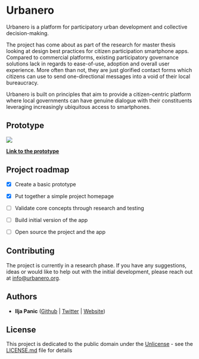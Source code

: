 # Urbanero

Urbanero is a platform for participatory urban development and collective decision-making.

The project has come about as part of the research for master thesis looking at design best practices for citizen participation smartphone apps. Compared to commercial platforms, existing participatory governance solutions lack in regards to ease-of-use, adoption and overall user experience. More often than not, they are just glorified contact forms which citizens can use to send one-directional messages into a void of their local bureaucracy.

Urbanero is built on principles that aim to provide a citizen-centric platform where local governments can have genuine dialogue with their constituents leveraging increasingly ubiquitous access to smartphones.

## Prototype

![](https://raw.githubusercontent.com/urbanero/urbanero-homepage/master/img/prototype-preview-compressed.gif)

[**Link to the prototype**](https://invis.io/FPNK7GEB5V7#/314793465_dahboard)


## Project roadmap

- [x] Create a basic prototype
- [x] Put together a simple project homepage
- [ ] Validate core concepts through research and testing
- [ ] Build initial version of the app
- [ ] Open source the project and the app


## Contributing

The project is currently in a research phase. If you have any suggestions, ideas or would like to help out with the initial development, please reach out at [info@urbanero.org](mailto:info@urbanero.org).


## Authors

- **Ilja Panic** ([Github](https://github.com/iljapanic) | [Twitter](https://twitter.com/iljapanic) | [Website](https://iljapanic.com))

## License

This project is dedicated to the public domain under the [Unlicense](https://unlicense.org/) - see the [LICENSE.md](https://github.com/urbanero/urbanero-homepage/blob/master/LICENSE.md) file for details
